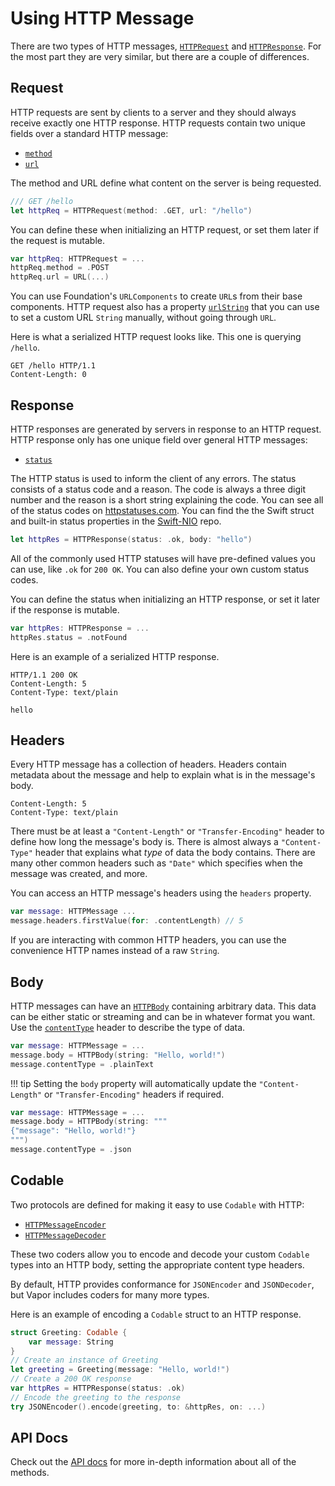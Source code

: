 # Using HTTP Message

There are two types of HTTP messages, [`HTTPRequest`](https://api.vapor.codes/http/latest/HTTP/Structs/HTTPRequest.html) and [`HTTPResponse`](https://api.vapor.codes/http/latest/HTTP/Structs/HTTPResponse.html). For the most part they are very similar, but there are a couple of differences. 

## Request

HTTP requests are sent by clients to a server and they should always receive exactly one HTTP response. HTTP requests contain two unique fields over a standard HTTP message:

- [`method`](https://api.vapor.codes/http/latest/HTTP/Structs/HTTPRequest.html#/s:4HTTP11HTTPRequestV6methodXev)
- [`url`](https://api.vapor.codes/http/latest/HTTP/Structs/HTTPRequest.html#/s:4HTTP11HTTPRequestV3urlXev)

The method and URL define what content on the server is being requested.

```swift
/// GET /hello
let httpReq = HTTPRequest(method: .GET, url: "/hello")
```

You can define these when initializing an HTTP request, or set them later if the request is mutable.

```swift
var httpReq: HTTPRequest = ...
httpReq.method = .POST
httpReq.url = URL(...)
```

You can use Foundation's `URLComponents` to create `URL`s from their base components. HTTP request also has a property [`urlString`](https://api.vapor.codes/http/latest/HTTP/Structs/HTTPRequest.html#/s:4HTTP11HTTPRequestV9urlStringSSv) that you can use to set a custom URL `String` manually, without going through `URL`.

Here is what a serialized HTTP request looks like. This one is querying `/hello`.

```http
GET /hello HTTP/1.1
Content-Length: 0
```

## Response

HTTP responses are generated by servers in response to an HTTP request. HTTP response only has one unique field over general HTTP messages:

- [`status`](https://api.vapor.codes/http/latest/HTTP/Structs/HTTPResponse.html#/s:4HTTP12HTTPResponseV6statusXev)

The HTTP status is used to inform the client of any errors. The status consists of a status code and a reason. The code is always a three digit number and the reason is a short string explaining the code. You can see all of the status codes on [httpstatuses.com](https://httpstatuses.com). You can find the the Swift struct and built-in status properties in the [Swift-NIO](https://apple.github.io/swift-nio/docs/current/NIOHTTP1/Enums/HTTPResponseStatus.html) repo.

```swift
let httpRes = HTTPResponse(status: .ok, body: "hello")
```

All of the commonly used HTTP statuses will have pre-defined values you can use, like `.ok` for `200 OK`. You can also define your own custom status codes.

You can define the status when initializing an HTTP response, or set it later if the response is mutable.

```swift
var httpRes: HTTPResponse = ...
httpRes.status = .notFound
```

Here is an example of a serialized HTTP response.

```http
HTTP/1.1 200 OK
Content-Length: 5
Content-Type: text/plain

hello
```

## Headers

Every HTTP message has a collection of headers. Headers contain metadata about the message and help to explain what is in the message's body. 

```http
Content-Length: 5
Content-Type: text/plain
```

There must be at least a `"Content-Length"` or `"Transfer-Encoding"` header to define how long the message's body is. There is almost always a `"Content-Type"` header that explains what _type_ of data the body contains. There are many other common headers such as `"Date"` which specifies when the message was created, and more.

You can access an HTTP message's headers using the `headers` property.

```swift
var message: HTTPMessage ...
message.headers.firstValue(for: .contentLength) // 5
```

If you are interacting with common HTTP headers, you can use the convenience HTTP names instead of a raw `String`.

## Body

HTTP messages can have an [`HTTPBody`](https://api.vapor.codes/http/latest/HTTP/Structs/HTTPBody.html) containing arbitrary data. This data can be either static or streaming and can be in whatever format you want. Use the [`contentType`](https://api.vapor.codes/http/latest/HTTP/Protocols/HTTPMessage.html#/s:4HTTP11HTTPMessagePAAE11contentTypeXev) header to describe the type of data.

```swift
var message: HTTPMessage = ...
message.body = HTTPBody(string: "Hello, world!")
message.contentType = .plainText
```

!!! tip
    Setting the `body` property will automatically update the `"Content-Length"` or `"Transfer-Encoding"` headers if required.
 
```swift
var message: HTTPMessage = ...
message.body = HTTPBody(string: """
{"message": "Hello, world!"}
""")
message.contentType = .json
```

## Codable

Two protocols are defined for making it easy to use `Codable` with HTTP:

- [`HTTPMessageEncoder`](https://api.vapor.codes/http/latest/HTTP/Protocols/HTTPMessageEncoder.html)
- [`HTTPMessageDecoder`](https://api.vapor.codes/http/latest/HTTP/Protocols/HTTPMessageDecoder.html)

These two coders allow you to encode and decode your custom `Codable` types into an HTTP body, setting the appropriate content type headers.

By default, HTTP provides conformance for `JSONEncoder` and `JSONDecoder`, but Vapor includes coders for many more types.

Here is an example of encoding a `Codable` struct to an HTTP response.

```swift
struct Greeting: Codable {
    var message: String
}
// Create an instance of Greeting
let greeting = Greeting(message: "Hello, world!")
// Create a 200 OK response
var httpRes = HTTPResponse(status: .ok)
// Encode the greeting to the response
try JSONEncoder().encode(greeting, to: &httpRes, on: ...)
```

## API Docs

Check out the [API docs](https://api.vapor.codes/http/latest/HTTP/index.html) for more in-depth information about all of the methods.

